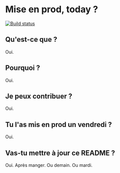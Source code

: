 # Mise en prod, today ?
[![Build status](http://phpci.poni.fr/build-status/image/1)](http://phpci.poni.fr/build-status/view/1)

## Qu'est-ce que ?

Oui.

## Pourquoi ?

Oui.

## Je peux contribuer ? 

Oui.

## Tu l'as mis en prod un vendredi ?

Oui.


## Vas-tu mettre à jour ce README ?

Oui.
Après manger. Ou demain. Ou mardi.

